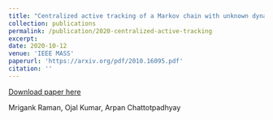 ```yaml
---
title: "Centralized active tracking of a Markov chain with unknown dynamics"
collection: publications
permalink: /publication/2020-centralized-active-tracking
excerpt:
date: 2020-10-12
venue: 'IEEE MASS'
paperurl: 'https://arxiv.org/pdf/2010.16095.pdf'
citation: ''
---
```

[Download paper here](http://zuluzazu.github.io/files/paper1.pdf)

Mrigank Raman, Ojal Kumar, Arpan Chattotpadhyay
